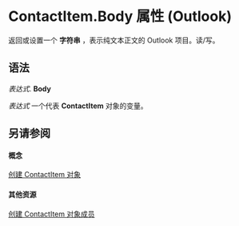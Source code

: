 
# ContactItem.Body 属性 (Outlook)

返回或设置一个 **字符串** ，表示纯文本正文的 Outlook 项目。读/写。


## 语法

 _表达式_. **Body**

 _表达式_ 一个代表 **ContactItem** 对象的变量。


## 另请参阅


#### 概念


[创建 ContactItem 对象](8e32093c-a678-f1fd-3f35-c2d8994d166f.md)
#### 其他资源


[创建 ContactItem 对象成员](a8b13369-4c87-02aa-e62a-1f3067e559fa.md)